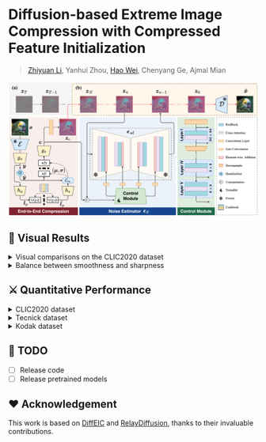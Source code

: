 # Diffusion-based Extreme Image Compression with Compressed Feature Initialization

> [Zhiyuan Li](https://github.com/huai-chang), Yanhui Zhou, [Hao Wei](https://github.com/cshw2021), Chenyang Ge, Ajmal Mian<br>
 
<p align="center">
    <img src="assets/RDEIC.png" style="border-radius: 0px"><br>
</p>

## <a name="visual_results"></a>:eyes: Visual Results
<details> <summary> Visual comparisons on the CLIC2020 dataset </summary>
<p align="center">
    <img src="assets/Visual_1.png" style="border-radius: 0px"><br>
    <img src="assets/Visual_2.png" style="border-radius: 0px"><br>
</p>
</details>

<details> <summary> Balance between smoothness and sharpness </summary>
<p align="center">
    <img src="assets/ss.png" style="border-radius: 0px"><br>
    <img src="assets/ss_1.png" style="border-radius: 0px"><br>
</p>
</details>

## <a name="quantitative_performance"></a>:crossed_swords: Quantitative Performance
<details> <summary> CLIC2020 dataset </summary>
<p align="center">
    <img src="assets/clic.png" style="border-radius: 0px"><br>
</p>
</details>

<details> <summary> Tecnick dataset </summary>
<p align="center">
    <img src="assets/tecnick.png" style="border-radius: 0px"><br>
</p>
</details> 

<details> <summary> Kodak dataset </summary>
<p align="center">
    <img src="assets/kodak.png" style="border-radius: 0px"><br>
</p>
</details> 

## <a name="todo"></a>:memo: TODO
- [ ] Release code
- [ ] Release pretrained models

## <a name="acknowledgement"></a>:heart: Acknowledgement
This work is based on [DiffEIC](https://github.com/huai-chang/DiffEIC) and [RelayDiffusion](https://github.com/THUDM/RelayDiffusion), thanks to their invaluable contributions.
